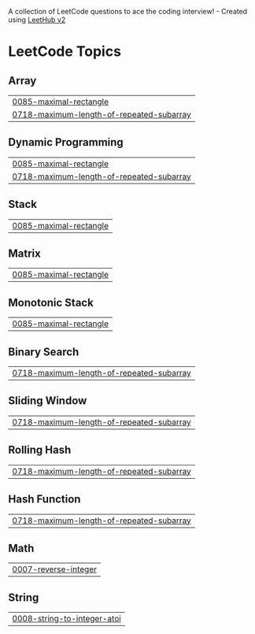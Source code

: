 A collection of LeetCode questions to ace the coding interview! - Created using [LeetHub v2](https://github.com/arunbhardwaj/LeetHub-2.0)
<!---LeetCode Topics Start-->
# LeetCode Topics
## Array
|  |
| ------- |
| [0085-maximal-rectangle](https://github.com/anuj-i10/Leet-Code/tree/master/0085-maximal-rectangle) |
| [0718-maximum-length-of-repeated-subarray](https://github.com/anuj-i10/Leet-Code/tree/master/0718-maximum-length-of-repeated-subarray) |
## Dynamic Programming
|  |
| ------- |
| [0085-maximal-rectangle](https://github.com/anuj-i10/Leet-Code/tree/master/0085-maximal-rectangle) |
| [0718-maximum-length-of-repeated-subarray](https://github.com/anuj-i10/Leet-Code/tree/master/0718-maximum-length-of-repeated-subarray) |
## Stack
|  |
| ------- |
| [0085-maximal-rectangle](https://github.com/anuj-i10/Leet-Code/tree/master/0085-maximal-rectangle) |
## Matrix
|  |
| ------- |
| [0085-maximal-rectangle](https://github.com/anuj-i10/Leet-Code/tree/master/0085-maximal-rectangle) |
## Monotonic Stack
|  |
| ------- |
| [0085-maximal-rectangle](https://github.com/anuj-i10/Leet-Code/tree/master/0085-maximal-rectangle) |
## Binary Search
|  |
| ------- |
| [0718-maximum-length-of-repeated-subarray](https://github.com/anuj-i10/Leet-Code/tree/master/0718-maximum-length-of-repeated-subarray) |
## Sliding Window
|  |
| ------- |
| [0718-maximum-length-of-repeated-subarray](https://github.com/anuj-i10/Leet-Code/tree/master/0718-maximum-length-of-repeated-subarray) |
## Rolling Hash
|  |
| ------- |
| [0718-maximum-length-of-repeated-subarray](https://github.com/anuj-i10/Leet-Code/tree/master/0718-maximum-length-of-repeated-subarray) |
## Hash Function
|  |
| ------- |
| [0718-maximum-length-of-repeated-subarray](https://github.com/anuj-i10/Leet-Code/tree/master/0718-maximum-length-of-repeated-subarray) |
## Math
|  |
| ------- |
| [0007-reverse-integer](https://github.com/anuj-i10/Leet-Code/tree/master/0007-reverse-integer) |
## String
|  |
| ------- |
| [0008-string-to-integer-atoi](https://github.com/anuj-i10/Leet-Code/tree/master/0008-string-to-integer-atoi) |
<!---LeetCode Topics End-->